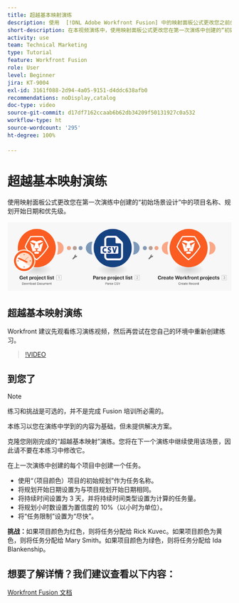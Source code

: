 ```yaml
---
title: 超越基本映射演练
description: 使用  [!DNL Adobe Workfront Fusion] 中的映射面板公式更改您之前创建的场景中的一些项目字段。
short-description: 在本视频演练中，使用映射面板公式更改您在第一次演练中创建的“初始场景设计”中的项目名称、规划开始日期和优先级。
activity: use
team: Technical Marketing
type: Tutorial
feature: Workfront Fusion
role: User
level: Beginner
jira: KT-9004
exl-id: 3161f088-2d94-4a05-9151-d4ddc638afb0
recommendations: noDisplay,catalog
doc-type: video
source-git-commit: d17df7162ccaab6b62db34209f50131927c0a532
workflow-type: ht
source-wordcount: '295'
ht-degree: 100%

---
```


# 超越基本映射演练

使用映射面板公式更改您在第一次演练中创建的“初始场景设计”中的项目名称、规划开始日期和优先级。

![Fusion 场景的图像](assets/understand-the-basics-1.png)

## 超越基本映射演练

Workfront 建议先观看练习演练视频，然后再尝试在您自己的环境中重新创建练习。

>[!VIDEO](https://video.tv.adobe.com/v/335264/?quality=12&learn=on&enablevpops)


## 到您了

>[!NOTE]
>
>练习和挑战是可选的，并不是完成 Fusion 培训所必需的。

本练习以您在演练中学到的内容为基础，但未提供解决方案。

克隆您刚刚完成的“超越基本映射”演练。您将在下一个演练中继续使用该场景，因此请不要在本练习中修改它。

在上一次演练中创建的每个项目中创建一个任务。

* 使用“（项目颜色）项目的初始规划”作为任务名称。
* 将规划开始日期设置为与项目规划开始日期相同。
* 将持续时间设置为 3 天，并将持续时间类型设置为计算的任务量。
* 将规划小时数设置为置信度的 10%（以小时为单位）。
* 将“任务限制”设置为“尽快”。

**挑战：**&#x200B;如果项目颜色为红色，则将任务分配给 Rick Kuvec。如果项目颜色为黄色，则将任务分配给 Mary Smith。如果项目颜色为绿色，则将任务分配给 Ida Blankenship。

## 想要了解详情？我们建议查看以下内容：

[Workfront Fusion 文档](https://experienceleague.adobe.com/docs/workfront/using/adobe-workfront-fusion/workfront-fusion-2.html?lang=zh-hans)
